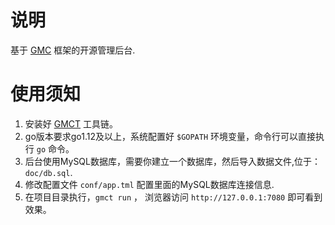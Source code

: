 # 说明

基于 [GMC](https://github.com/snail007/gmc) 框架的开源管理后台.

# 使用须知

1. 安装好 [GMCT](https://snail007.github.io/gmc/zh/#/?id=gmct-%e5%b7%a5%e5%85%b7%e9%93%be) 工具链。
1. go版本要求go1.12及以上，系统配置好 `$GOPATH` 环境变量，命令行可以直接执行 `go` 命令。
1. 后台使用MySQL数据库，需要你建立一个数据库，然后导入数据文件,位于：`doc/db.sql`.
1. 修改配置文件 `conf/app.tml` 配置里面的MySQL数据库连接信息.
1. 在项目目录执行，`gmct run` ， 浏览器访问 `http://127.0.0.1:7080` 即可看到效果。

